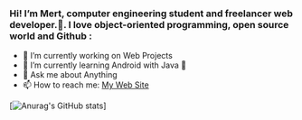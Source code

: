 ### Hi! I’m Mert, computer engineering student and freelancer  web developer.👋. I love object-oriented programming, open source world and Github :


 

- 🔭 I’m currently working on Web Projects
- 🌱 I’m currently learning Android with Java 👋
- 💬 Ask me about Anything
- 📫 How to reach me: [My Web Site](https://www.mertfurkanerguden.com/)
 
 

[![Anurag's GitHub stats](https://github-readme-stats.vercel.app/api?username=mfurkan60)]
